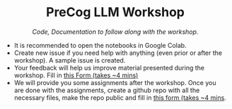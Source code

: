 <h1 align="center">PreCog LLM Workshop</h1>
<p align="center"><i>Code, Documentation to follow along with the workshop. </i></p>

- It is recommended to open the notebooks in Google Colab.
- Create new issue if you need help with anything (even prior or after the workshop). A sample issue is created.
- Your feedback will help us improve material presented during the workshop. Fill in [this Form (takes ~4 mins)](https://forms.office.com/r/2xPT7D7P0G)
- We will provide you some assignments after the workshop.  Once you are done with the assignments, create a github repo with all the necessary files, make the repo public and fill in [this form (takes ~4 mins](https://forms.office.com/r/puwCBbFq5V).

